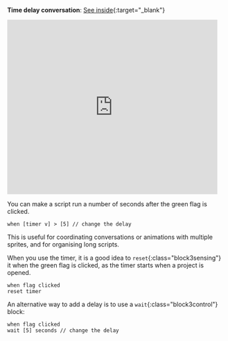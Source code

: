**Time delay conversation**: [See inside](https://scratch.mit.edu/projects/499336065/editor){:target="_blank"}

<div class="scratch-preview">
  <iframe allowtransparency="true" width="485" height="402" src="https://scratch.mit.edu/projects/embed/499336065/?autostart=false" frameborder="0"></iframe>
</div>

You can make a script run a number of seconds after the green flag is clicked.

```blocks3
when [timer v] > [5] // change the delay
```

This is useful for coordinating conversations or animations with multiple sprites, and for organising long scripts.

When you use the timer, it is a good idea to `reset`{:class="block3sensing"} it when the green flag is clicked, as the timer starts when a project is opened.

```blocks3
when flag clicked
reset timer
```

An alternative way to add a delay is to use a `wait`{:class="block3control"} block:

```blocks3
when flag clicked
wait [5] seconds // change the delay
```

